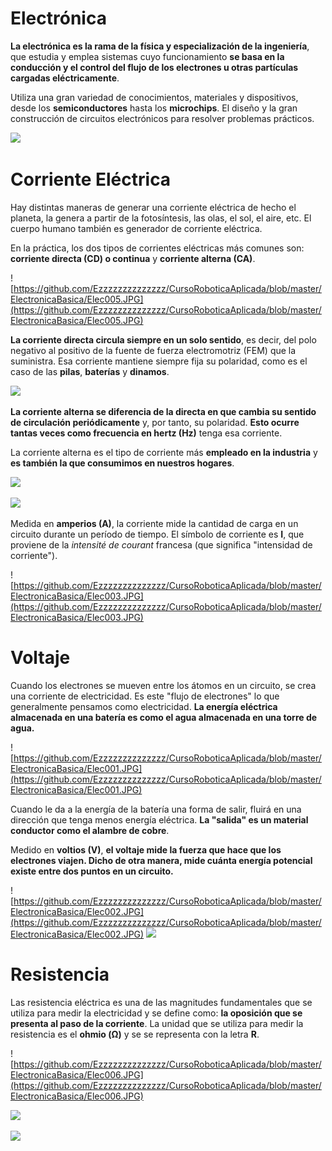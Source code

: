 # Electrónica

**La electrónica es la rama de la física y especialización de la ingeniería**, que estudia y emplea sistemas cuyo funcionamiento **se basa en la conducción y el control del flujo de los electrones u otras partículas cargadas eléctricamente**.

Utiliza una gran variedad de conocimientos, materiales y dispositivos, desde los **semiconductores** hasta los **microchips**. El diseño y la gran construcción de circuitos electrónicos para resolver problemas prácticos.

![](http://robolution.mx/clases/electronica_basica/electronica_1.png)

# Corriente Eléctrica

Hay distintas maneras de generar una corriente eléctrica de hecho el planeta, la genera a partir de la fotosíntesis, las olas, el sol, el aire, etc. El cuerpo humano también es generador de corriente eléctrica.

En la práctica, los dos tipos de corrientes eléctricas más comunes son: **corriente directa (CD) o continua** y **corriente alterna (CA)**. 

![https://github.com/Ezzzzzzzzzzzzzz/CursoRoboticaAplicada/blob/master/ElectronicaBasica/Elec005.JPG](https://github.com/Ezzzzzzzzzzzzzz/CursoRoboticaAplicada/blob/master/ElectronicaBasica/Elec005.JPG)

**La corriente directa circula siempre en un solo sentido**, es decir, del polo negativo al positivo de la fuente de fuerza electromotriz (FEM) que la suministra. Esa corriente mantiene siempre fija su polaridad, como es el caso de las **pilas**, **baterías** y **dinamos**.

![](http://robolution.mx/clases/electronica_basica/electronica_3.jpg)

**La corriente alterna se diferencia de la directa en que cambia su sentido de circulación periódicamente** y, por tanto, su polaridad. **Esto ocurre tantas veces como frecuencia en hertz (Hz)** tenga esa corriente. 

La corriente alterna es el tipo de corriente más **empleado en la industria** y **es también la que consumimos en nuestros hogares**.

![](http://robolution.mx/clases/electronica_basica/electronica_2.jpg)

![](https://i.pinimg.com/originals/12/d6/1a/12d61ad8fd8344609ad9d5caee99dc1b.gif)

Medida en **amperios (A)**, la corriente mide la cantidad de carga en un circuito durante un período de tiempo. El símbolo de corriente es **I**, que proviene de la *intensité de courant* francesa (que significa "intensidad de corriente").

![https://github.com/Ezzzzzzzzzzzzzz/CursoRoboticaAplicada/blob/master/ElectronicaBasica/Elec003.JPG](https://github.com/Ezzzzzzzzzzzzzz/CursoRoboticaAplicada/blob/master/ElectronicaBasica/Elec003.JPG)

# Voltaje
Cuando los electrones se mueven entre los átomos en un circuito, se crea una corriente de electricidad. Es este "flujo de electrones" lo que generalmente pensamos como electricidad. **La energía eléctrica almacenada en una batería es como el agua almacenada en una torre de agua.**

![https://github.com/Ezzzzzzzzzzzzzz/CursoRoboticaAplicada/blob/master/ElectronicaBasica/Elec001.JPG](https://github.com/Ezzzzzzzzzzzzzz/CursoRoboticaAplicada/blob/master/ElectronicaBasica/Elec001.JPG)

Cuando le da a la energía de la batería una forma de salir, fluirá en una dirección que tenga menos energía eléctrica. **La "salida" es un material conductor como el alambre de cobre**.

Medido en **voltios (V)**, **el voltaje mide la fuerza que hace que los electrones viajen. Dicho de otra manera, mide cuánta energía potencial existe entre dos puntos en un circuito.**

![https://github.com/Ezzzzzzzzzzzzzz/CursoRoboticaAplicada/blob/master/ElectronicaBasica/Elec002.JPG](https://github.com/Ezzzzzzzzzzzzzz/CursoRoboticaAplicada/blob/master/ElectronicaBasica/Elec002.JPG)
![](https://3.bp.blogspot.com/-M5VOqy-nzH4/VJ9QiquRv2I/AAAAAAAAAKA/TNqSuZAjxWM/s1600/Imagen-animada-Electricidad-15.gif)
# Resistencia

Las resistencia eléctrica es una de las magnitudes fundamentales que se utiliza para medir la electricidad y se define como: **la oposición que se presenta al paso de la corriente**. La unidad que se utiliza para medir la resistencia es el **ohmio (Ω)** y se se representa con la letra **R**.

![https://github.com/Ezzzzzzzzzzzzzz/CursoRoboticaAplicada/blob/master/ElectronicaBasica/Elec006.JPG](https://github.com/Ezzzzzzzzzzzzzz/CursoRoboticaAplicada/blob/master/ElectronicaBasica/Elec006.JPG)

![](https://www.electrokit.com/uploads/productimage/41011/41011682.png)

![](https://www.areatecnologia.com/electricidad/imagenes/codigo-colores-resistencias.jpg)
<!--stackedit_data:
eyJoaXN0b3J5IjpbLTIwMTg0OTk1MjEsLTE4MTI3OTMxNTMsLT
E1NDgzOTcxNjgsLTEyNDY1NzYxNjMsMTk0NDc5NzU0MSw0NTYw
NzU2OTMsLTc0NzE1NTIxOSwtMjA5ODg5NTc5OSwzNzI4MDIxMD
VdfQ==
-->